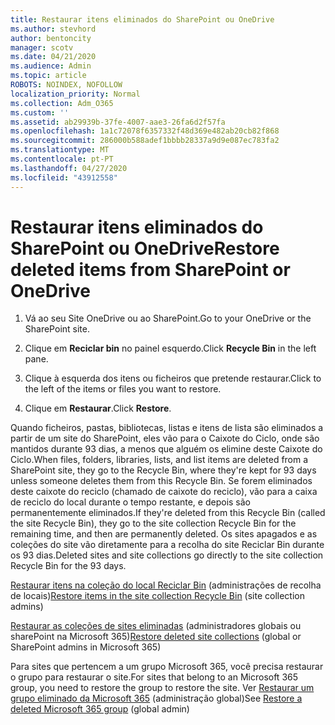 ```yaml
---
title: Restaurar itens eliminados do SharePoint ou OneDrive
ms.author: stevhord
author: bentoncity
manager: scotv
ms.date: 04/21/2020
ms.audience: Admin
ms.topic: article
ROBOTS: NOINDEX, NOFOLLOW
localization_priority: Normal
ms.collection: Adm_O365
ms.custom: ''
ms.assetid: ab29939b-37fe-4007-aae3-26fa6d2f57fa
ms.openlocfilehash: 1a1c72078f6357332f48d369e482ab20cb82f868
ms.sourcegitcommit: 286000b588adef1bbbb28337a9d9e087ec783fa2
ms.translationtype: MT
ms.contentlocale: pt-PT
ms.lasthandoff: 04/27/2020
ms.locfileid: "43912558"
---
```

# <a name="restore-deleted-items-from-sharepoint-or-onedrive"></a><span data-ttu-id="4974a-102">Restaurar itens eliminados do SharePoint ou OneDrive</span><span class="sxs-lookup"><span data-stu-id="4974a-102">Restore deleted items from SharePoint or OneDrive</span></span>

1. <span data-ttu-id="4974a-103">Vá ao seu Site OneDrive ou ao SharePoint.</span><span class="sxs-lookup"><span data-stu-id="4974a-103">Go to your OneDrive or the SharePoint site.</span></span>
    
2. <span data-ttu-id="4974a-104">Clique em **Reciclar bin** no painel esquerdo.</span><span class="sxs-lookup"><span data-stu-id="4974a-104">Click **Recycle Bin** in the left pane.</span></span> 
    
3. <span data-ttu-id="4974a-105">Clique à esquerda dos itens ou ficheiros que pretende restaurar.</span><span class="sxs-lookup"><span data-stu-id="4974a-105">Click to the left of the items or files you want to restore.</span></span>
    
4. <span data-ttu-id="4974a-106">Clique em **Restaurar**.</span><span class="sxs-lookup"><span data-stu-id="4974a-106">Click **Restore**.</span></span> 
    
<span data-ttu-id="4974a-107">Quando ficheiros, pastas, bibliotecas, listas e itens de lista são eliminados a partir de um site do SharePoint, eles vão para o Caixote do Ciclo, onde são mantidos durante 93 dias, a menos que alguém os elimine deste Caixote do Ciclo.</span><span class="sxs-lookup"><span data-stu-id="4974a-107">When files, folders, libraries, lists, and list items are deleted from a SharePoint site, they go to the Recycle Bin, where they're kept for 93 days unless someone deletes them from this Recycle Bin.</span></span> <span data-ttu-id="4974a-108">Se forem eliminados deste caixote do reciclo (chamado de caixote do reciclo), vão para a caixa de reciclo do local durante o tempo restante, e depois são permanentemente eliminados.</span><span class="sxs-lookup"><span data-stu-id="4974a-108">If they're deleted from this Recycle Bin (called the site Recycle Bin), they go to the site collection Recycle Bin for the remaining time, and then are permanently deleted.</span></span> <span data-ttu-id="4974a-109">Os sites apagados e as coleções do site vão diretamente para a recolha do site Reciclar Bin durante os 93 dias.</span><span class="sxs-lookup"><span data-stu-id="4974a-109">Deleted sites and site collections go directly to the site collection Recycle Bin for the 93 days.</span></span>
  
<span data-ttu-id="4974a-110">[Restaurar itens na coleção do local Reciclar Bin](https://go.microsoft.com/fwlink/?linkid=867800) (administrações de recolha de locais)</span><span class="sxs-lookup"><span data-stu-id="4974a-110">[Restore items in the site collection Recycle Bin](https://go.microsoft.com/fwlink/?linkid=867800) (site collection admins)</span></span> 
  
<span data-ttu-id="4974a-111">[Restaurar as coleções de sites eliminadas](https://go.microsoft.com/fwlink/?linkid=867660) (administradores globais ou sharePoint na Microsoft 365)</span><span class="sxs-lookup"><span data-stu-id="4974a-111">[Restore deleted site collections](https://go.microsoft.com/fwlink/?linkid=867660) (global or SharePoint admins in Microsoft 365)</span></span> 
  
<span data-ttu-id="4974a-112">Para sites que pertencem a um grupo Microsoft 365, você precisa restaurar o grupo para restaurar o site.</span><span class="sxs-lookup"><span data-stu-id="4974a-112">For sites that belong to an Microsoft 365 group, you need to restore the group to restore the site.</span></span> <span data-ttu-id="4974a-113">Ver [Restaurar um grupo eliminado da Microsoft 365](https://go.microsoft.com/fwlink/?linkid=867802) (administração global)</span><span class="sxs-lookup"><span data-stu-id="4974a-113">See [Restore a deleted Microsoft 365 group](https://go.microsoft.com/fwlink/?linkid=867802) (global admin)</span></span> 
  

